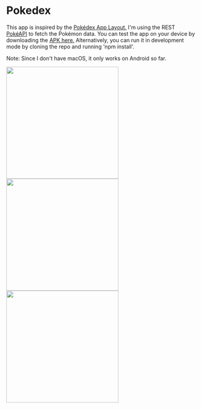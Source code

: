 # Pokedex
This app is inspired by the <a href="https://www.figma.com/file/THLxZSlOoUYMZrjFg0Kl1M/Pok%C3%A9dex?node-id=268%3A320">Pokédex App Layout.</a>
I'm using the REST <a href="https://pokeapi.co/">PokéAPI</a> to fetch the Pokémon data.
You can test the app on your device by downloading the <a href="https://drive.google.com/file/d/1Z4SVJTIPnc0ufdTZ-qiq_h0n0exC40jC/view?usp=sharing">APK here.</a>
Alternatively, you can run it in development mode by cloning the repo and running 'npm install'.

Note: Since I don't have macOS, it only works on Android so far.

<img src="https://i.imgur.com/U5kpABj.jpg" width="296px"></img>
<img src="https://i.imgur.com/FihJBFm.jpg" width="296px"></img>
<img src="https://i.imgur.com/SIZUsRG.jpg" width="296px"></img>

